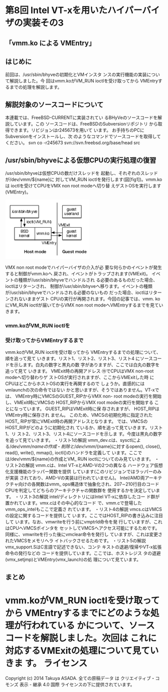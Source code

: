 # 第8回 Intel VT-xを用いたハイパーバイザの実装その3

##    「vmm.ko による VMEntry」


## はじめに

前回は、/usr/sbin/bhyveの初期化とVMインスタ
ンスの実行機能の実装について解説しました。今
回はvmm.koがVM_RUN ioctlを受け取ってから
VMEntryするまでの処理を解説します。

## 解説対象のソースコードについて

本連載では、FreeBSD-CURRENTに実装されてい
るBHyVeのソースコードを解説しています。この
ソースコードは、FreeBSDのSubversionリポジトリ
から取得できます。リビジョンはr245673を用いて
います。
お手持ちのPCにSubversionをインストールし、次
のようなコマンドでソースコードを取得してください。
svn co -r245673 svn://svn.freebsd.org/base/head src

## /usr/sbin/bhyveによる仮想CPUの実行処理の復習

/usr/sbin/bhyveは仮想CPUの数だけスレッドを
起動し、それぞれのスレッドが/dev/vmm/${name}に
対してVM_RUN ioctlを発行します(図[fig1])。vmm.koは
ioctlを受けてCPUをVMX non root modeへ切り替
えゲストOSを実行します(VMEntry)。

![VM_RUN ioctl による仮想 CPU の実行イメージ](figures/part8_fig1.png "図1")

VMX non root modeでハイパーバイザの介入が必
要な何らかのイベントが発生すると制御がvmm.koへ
戻され、イベントがトラップされます(VMExit)。
イベントの種類が/usr/sbin/bhyveでハンドルされ
る必要のあるものだった場合、ioctlはリターンされ、
制御が/usr/sbin/bhyveへ移ります。イベントの種類
が/usr/sbin/bhyveでハンドルされる必要のないもの
だった場合、ioctlはリターンされないままゲスト
CPUの実行が再開されます。今回の記事では、vmm.
koにVM_RUN ioctlが届いてからVMX non root
modeへVMEntryするまでを見ていきます。

### vmm.koがVM_RUN ioctlを


### 受け取ってからVMEntryするまで

vmm.koがVM_RUN ioctlを受け取ってから
VMEntryするまでの処理について、順を追って見て
いきます。リスト1、リスト2、リスト3、リスト4
にソースコードを示します。白丸の数字と黒丸の数
字がありますが、ここでは白丸の数字を追って見て
いきます。
VMExit時の再開アドレス
⑲でCPUはVMX non-root modeへ切り替わりゲ
ストOSが実行されますが、ここからVMExitした時
にCPUはどこからホストOSの実行を再開するので
しょうか。直感的にはvmlaunchの次の命令ではない
かと思いますが、そうではありません。VT-xでは、
VMEntry時にVMCSのGUEST_RIPからVMX non-
root modeの実行を開始し、VMExit時にVMCSの
HOST_RIPからVMX root modeの実行を開始する
ことになっています。 GUEST_RIPはVMExit時に保
存されますが、 HOST_RIPはVMEntry時に保存され
ません。
このため、VMCSの初期化時に指定されたHOST_
RIPが常にVMExit時の再開アドレスとなります。
では、VMCSのHOST_RIPがどのように初期化され
ているか、順を追って見ていきます。リスト1、リ
スト2、リスト3、リスト4にソースコードを示しま
す。今度は黒丸の数字を追って見ていきます。
・リスト1の解説
vmm_dev.cは、sysctlによる/dev/vmm/${name}の作
成・削除と/dev/vmm/${name}に対するopen(), close(),
read(), write(), mmap(), ioctl()のハンドラを定義して
います。ここでは/dev/vmm/${name}の作成とVM_
RUN ioctlについてのみ見ていきます。
・リスト2の解説
vmm.cは、Intel VT-xとAMD-Vの2つの異なる
ハードウェア仮想化支援機能のラッパー関数を提供
しています(このリビジョンではラッパーのみが実装
されており、AMD-Vの実装は行われていません)。
Intel/AMD両アーキテクチャ向けの各関数はvmm_
ops構造体で抽象化され、207∼210行目のコード
CPUを判定してどちらのアーキテクチャの関数群を
使用するかを決定しています。
・リスト3の解説
intel/ディレクトリにはIntel VT-xに依存したコー
ド群が置かれています。vmx.cはその中心的なコード
で、vmm.cで登場したvmm_ops_intelもここで定義さ
れています。
・リスト4の解説
vmcs.cはVMCSの設定に関するコードを提供して
います。ここではHOST_RIPの書き込みに注目して
います。なお、vmwriteを行う前にvmptrld命令を発
行していますが、これはCPUへVMCSポインタを
セットしてVMCSへアクセス可能にするためです。
同様に、vmwriteを行った後にvmclear命令を発行し
ていますが、これは変更されたVMCSをメモリへラ
イトバックさせるためです。
・リスト5の解説
vmx_support.SはC言語で記述できない、コンテ
キストの退避/復帰やVT-x拡張命令の発行などの
コードを提供しています。ここでは、ホストレジス
タの退避(vmx_setjmp)とVMEntry(vmx_launch)の処
理について見ています。

## まとめ

vmm.koがVM_RUN ioctlを受け取ってから
VMEntryするまでにどのような処理が行われている
かについて、ソースコードを解説しました。次回は
これに対応するVMExitの処理について見ていきま
す。
ライセンス
==========

Copyright (c) 2014 Takuya ASADA. 全ての原稿データ は
クリエイティブ・コモンズ 表示 - 継承 4.0 国際
ライセンスの下に提供されています。
